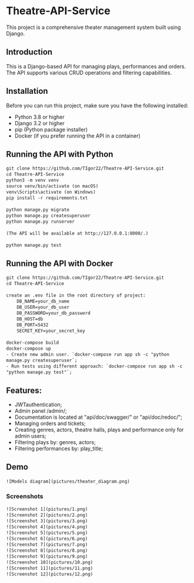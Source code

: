 # Theatre-API-Service
This project is a comprehensive theater management system built using Django.

## Introduction

This is a Django-based API for managing plays, performances and orders. 
The API supports various CRUD operations and filtering capabilities.

## Installation

Before you can run this project, make sure you have the following installed:

- Python 3.8 or higher
- Django 3.2 or higher
- pip (Python package installer)
- Docker (if you prefer running the API in a container)

## Running the API with Python

```sell
git clone https://github.com/TIgor22/Theatre-API-Service.git
cd Theatre-API-Service
python3 -m venv venv
source venv/bin/activate (on macOS)
venv\Scripts\activate (on Windows)
pip install -r requirements.txt

python manage.py migrate
python manage.py createsuperuser
python manage.py runserver

(The API will be available at http://127.0.0.1:8000/.)

python manage.py test

```

## Running the API with Docker

```sell
git clone https://github.com/TIgor22/Theatre-API-Service.git
cd Theatre-API-Service

create an .env file in the root directory of project:
    DB_NAME=your_db_name
    DB_USER=your_db_user
    DB_PASSWORD=your_db_password
    DB_HOST=db
    DB_PORT=5432
    SECRET_KEY=your_secret_key

docker-compose build
docker-compose up
- Create new admin user. `docker-compose run app sh -c "python manage.py createsuperuser`;
- Run tests using different approach: `docker-compose run app sh -c "python manage.py test"`;
```

## Features:

- JWTauthentication;
- Admin panel /admin/;
- Documentation is located at "api/doc/swagger/" or "api/doc/redoc/";
- Managing orders and tickets;
- Creating genres, actors, theatre halls, plays and performance
    only for admin users;
- Filtering plays by: genres, actors;
- Filtering performances by: play_title;


## Demo

    ![Models diagram](pictures/theater_diagram.png)

### Screenshots

    ![Screenshot 1](pictures/1.png)
    ![Screenshot 2](pictures/2.png)
    ![Screenshot 3](pictures/3.png)
    ![Screenshot 4](pictures/4.png)
    ![Screenshot 5](pictures/5.png)
    ![Screenshot 6](pictures/6.png)
    ![Screenshot 7](pictures/7.png)
    ![Screenshot 8](pictures/8.png)
    ![Screenshot 9](pictures/9.png)
    ![Screenshot 10](pictures/10.png)
    ![Screenshot 11](pictures/11.png)
    ![Screenshot 12](pictures/12.png)
